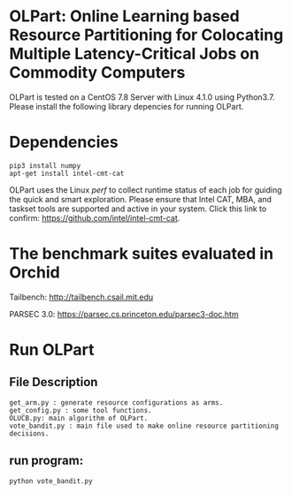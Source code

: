 # OLPart: Online Learning based Resource Partitioning for Colocating Multiple Latency-Critical Jobs on Commodity Computers
OLPart is tested on a CentOS 7.8 Server with Linux 4.1.0 using Python3.7. Please install the following library depencies for running OLPart.

# Dependencies
```
pip3 install numpy   
apt-get install intel-cmt-cat
```

OLPart uses the Linux _perf_ to collect runtime status of each job for guiding the quick and smart exploration. 
Please ensure that Intel CAT, MBA, and taskset tools are supported and active in your system.
Click this link to confirm: https://github.com/intel/intel-cmt-cat.

# The benchmark suites evaluated in Orchid

Tailbench: http://tailbench.csail.mit.edu

PARSEC 3.0: https://parsec.cs.princeton.edu/parsec3-doc.htm

# Run OLPart

## File Description
```
get_arm.py : generate resource configurations as arms.
get_config.py : some tool functions.
OLUCB.py: main algorithm of OLPart.
vote_bandit.py : main file used to make online resource partitioning decisions.
```

## run program:
    python vote_bandit.py



